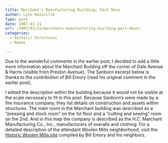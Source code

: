 ```yaml
---
title: Marchant’s Manufacturing Building, Part Deux
author: Lynn Rainville
type: post
date: 2007-03-21
url: /2007/03/21/marchants-manufacturing-building-part-deux/
categories:
  - Historic Structures
  - Names

---
```

Due to the wonderful comments in the earlier post, I decided to add a little more information about the Marchant Building off the corner of Dale Avenue & Harris (visible from Preston Avenue). The Sanborn excerpt below is thanks to the contribution of Bill Emory (read his original comment in the earlier post).

[](http://www.locohistory.org/blog/?attachment_id=84)
  
I edited the description within the building because it would not be visible at the scale necessary to fit in this post. Because Sanborn&#8217;s were made by a fire insurance company, they list details on construction and assets within structures. The main room in the Marchant building was described as a &#8220;pressing and stock room&#8221; on the 1st floor and a &#8220;cutting and sewing&#8221; room on the 2nd. And in this map the company is described as the H.C. Marchant Manufacturing Co., Inc., manufacturers of overalls and clothing. For a detailed description of the attendant Woolen Mills neighborhood, visit the [Historic Woolen Mills site](http://www.historicwoolenmills.org/) compiled by Bill Emory and his neighbors.
